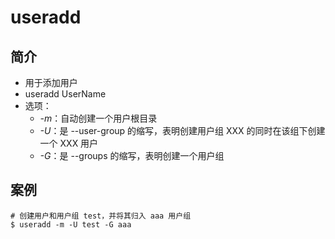 # useradd
## 简介

* 用于添加用户
* useradd UserName
* 选项：
  * _-m_：自动创建一个用户根目录
  * _-U_：是 --user-group 的缩写，表明创建用户组 XXX 的同时在该组下创建一个 XXX 用户
  * _-G_：是 --groups 的缩写，表明创建一个用户组

## 案例

```
# 创建用户和用户组 test，并将其归入 aaa 用户组
$ useradd -m -U test -G aaa
```